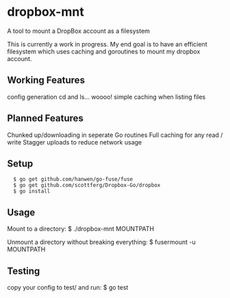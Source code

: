 dropbox-mnt
===========

A tool to mount a DropBox account as a filesystem

This is currently a work in progress. My end goal is to have an efficient filesystem which uses caching and goroutines to mount my dropbox account.

## Working Features

config generation
cd and ls... woooo!
simple caching when listing files

## Planned Features

Chunked up/downloading in seperate Go routines
Full caching for any read / write
Stagger uploads to reduce network usage

## Setup

      $ go get github.com/hanwen/go-fuse/fuse
      $ go get github.com/scottferg/Dropbox-Go/dropbox
      $ go install

## Usage

Mount to a directory:
      $ ./dropbox-mnt MOUNTPATH

Unmount a directory without breaking everything:
      $ fusermount -u MOUNTPATH

## Testing

copy your config to test/ and run:
      $ go test
